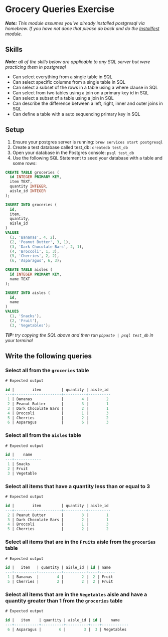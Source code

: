 # Grocery Queries Exercise

___Note:__ This module assumes you've already installed postgresql via homebrew. If you have not done that please do back and do the [Installfest](../Installfest) module._

## Skills

___Note:__ all of the skills below are applicable to any SQL server but were practicing them in postgresql_

- Can select everything from a single table in SQL
- Can select specific columns from a single table in SQL
- Can select a subset of the rows in a table using a where clause in SQL
- Can select from two tables using a join on a primary key id in SQL
- Can select a subset of a table using a join in SQL
- Can describe the difference between a left, right, inner and outer joins in SQL
- Can define a table with a auto sequencing primary key in SQL


## Setup

1. Ensure your postgres server is running: `brew services start postgresql`
2. Create a test database called test_db: `createdb test_db`
3. Open your database in the Postgres console: `psql test_db`
4. Use the following SQL Statement to seed your database with a table and some rows:

```sql
CREATE TABLE groceries (
  id INTEGER PRIMARY KEY,
  item TEXT,
  quantity INTEGER,
  aisle_id INTEGER
);

INSERT INTO groceries (
  id,
  item,
  quantity,
  aisle_id
)
VALUES
  (1, 'Bananas', 4, 2),
  (2, 'Peanut Butter', 3, 1),
  (3, 'Dark Chocolate Bars', 2, 1),
  (4, 'Broccoli', 1, 3),
  (5, 'Cherries', 2, 2),
  (6, 'Asparagus', 6, 3);

CREATE TABLE aisles (
  id INTEGER PRIMARY KEY,
  name TEXT
);

INSERT INTO aisles (
  id,
  name
)
VALUES
  (1, 'Snacks'),
  (2, 'Fruit'),
  (3, 'Vegetables');
```

___TIP:__ try copying the SQL above and then run `pbpaste | psql test_db` in
your terminal_

## Write the following queries


### Select all from the `groceries` table

```sql
# Expected output

id |        item         | quantity | aisle_id
---+---------------------+----------+----------
 1 | Bananas             |        4 |        2
 2 | Peanut Butter       |        3 |        1
 3 | Dark Chocolate Bars |        2 |        1
 4 | Broccoli            |        1 |        3
 5 | Cherries            |        2 |        2
 6 | Asparagus           |        6 |        3
```

### Select all from the `aisles` table

```sql
# Expected output

id |    name
---+------------
 1 | Snacks
 2 | Fruit
 3 | Vegetable
```

### Select all items that have a quantity less than or equal to 3

```sql
# Expected output

id |        item         | quantity | aisle_id
---+---------------------+----------+----------
 2 | Peanut Butter       |        3 |        1
 3 | Dark Chocolate Bars |        2 |        1
 4 | Broccoli            |        1 |        3
 5 | Cherries            |        2 |        2
```

### Select all items that are in the `Fruits` aisle from the `groceries` table

```sql
# Expected output

id |   item   | quantity | aisle_id | id | name
---+----------+----------+----------+----+-------
 1 | Bananas  |        4 |        2 |  2 | Fruit
 5 | Cherries |        2 |        2 |  2 | Fruit
```

### Select all items that are in the `Vegetables` aisle and have a quantity greater than 1 from the `groceries` table

```sql
# Expected output

id |   item    | quantity | aisle_id | id |    name
---+-----------+----------+----------+----+------------
 6 | Asparagus |        6 |        3 |  3 | Vegetables
```
